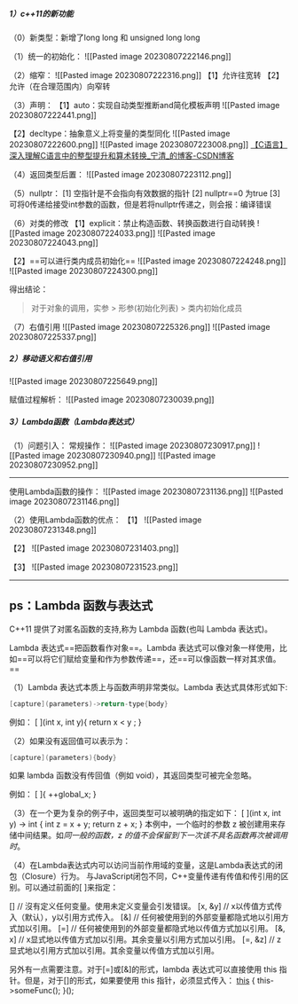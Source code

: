 ##### 1）c++11的新功能
（0）新类型：新增了long long 和 unsigned long long

（1）统一的初始化：
![[Pasted image 20230807222146.png]]

（2）缩窄：
![[Pasted image 20230807222316.png]]
【1】允许往宽转
【2】允许（在合理范围内）向窄转

（3）声明：
【1】auto：实现自动类型推断and简化模板声明
![[Pasted image 20230807222441.png]]

【2】decltype：抽象意义上将变量的类型同化
![[Pasted image 20230807222600.png]]
![[Pasted image 20230807223008.png]]
[【C语言】深入理解C语言中的整型提升和算术转换_宁清_的博客-CSDN博客](https://blog.csdn.net/m0_73898917/article/details/129769162)

（4）返回类型后置：
![[Pasted image 20230807223112.png]]

（5）nullptr：
[1] 空指针是不会指向有效数据的指针
[2] nullptr\==0 为true
[3] 可将0传递给接受int参数的函数，但是若将nullptr传递之，则会报：编译错误

（6）对类的修改
【1】explicit：禁止构造函数、转换函数进行自动转换
![[Pasted image 20230807224033.png]]
![[Pasted image 20230807224043.png]]

【2】==可以进行类内成员初始化==
![[Pasted image 20230807224248.png]]
![[Pasted image 20230807224300.png]]

得出结论：
>对于对象的调用，实参 > 形参(初始化列表) > 类内初始化成员

（7）右值引用
![[Pasted image 20230807225326.png]]
![[Pasted image 20230807225337.png]]

##### 2）移动语义和右值引用
![[Pasted image 20230807225649.png]]

赋值过程解析：
![[Pasted image 20230807230039.png]]


##### 3）Lambda函数（Lambda表达式）
（1）问题引入：
常规操作：
![[Pasted image 20230807230917.png]]
![[Pasted image 20230807230940.png]]
![[Pasted image 20230807230952.png]]

---
使用Lambda函数的操作：
![[Pasted image 20230807231136.png]]
![[Pasted image 20230807231146.png]]

（2）使用Lambda函数的优点：
【1】
![[Pasted image 20230807231348.png]]

【2】
![[Pasted image 20230807231403.png]]

【3】
![[Pasted image 20230807231523.png]]

---
## ps：Lambda 函数与表达式

C++11 提供了对匿名函数的支持,称为 Lambda 函数(也叫 Lambda 表达式)。

Lambda 表达式==把函数看作对象==。Lambda 表达式可以像对象一样使用，比如==可以将它们赋给变量和作为参数传递==，还==可以像函数一样对其求值。==


（1）Lambda 表达式本质上与函数声明非常类似。Lambda 表达式具体形式如下:
```cpp
[capture](parameters)->return-type{body}
```
例如：
\[ ](int x, int y){ return x < y ; }

（2）如果没有返回值可以表示为：
```cpp
[capture](parameters){body}
```
如果 lambda 函数没有传回值（例如 void），其返回类型可被完全忽略。

例如：
\[ ]{ ++global_x; } 

（3）在一个更为复杂的例子中，返回类型可以被明确的指定如下：
\[ ](int x, int y) -> int { int z = x + y; return z + x; }
本例中，一个临时的参数 z 被创建用来存储中间结果。如*同一般的函数，z 的值不会保留到下一次该不具名函数再次被调用时*。


（4）在Lambda表达式内可以访问当前作用域的变量，这是Lambda表达式的闭包（Closure）行为。 与JavaScript闭包不同，C++变量传递有传值和传引用的区别。可以通过前面的\[ ]来指定：

\[]      // 沒有定义任何变量。使用未定义变量会引发错误。
\[x, &y] // x以传值方式传入（默认），y以引用方式传入。
\[&]     // 任何被使用到的外部变量都隐式地以引用方式加以引用。
\[=]     // 任何被使用到的外部变量都隐式地以传值方式加以引用。
\[&, x]  // x显式地以传值方式加以引用。其余变量以引用方式加以引用。
\[=, &z] // z显式地以引用方式加以引用。其余变量以传值方式加以引用。

另外有一点需要注意。对于[=]或[&]的形式，lambda 表达式可以直接使用 this 指针。但是，对于[]的形式，如果要使用 this 指针，必须显式传入：
[this]() { this->someFunc(); }();